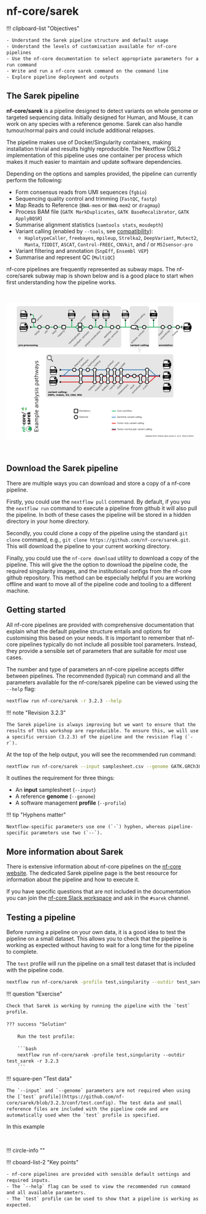 # nf-core/sarek

!!! clipboard-list "Objectives"

    - Understand the Sarek pipeline structure and default usage
    - Understand the levels of customisation available for nf-core pipelines
    - Use the nf-core documentation to select appropriate parameters for a run command 
    - Write and run a nf-core sarek command on the command line 
    - Explore pipeline deployment and outputs 

## The Sarek pipeline

**nf-core/sarek** is a pipeline designed to detect variants on whole genome or targeted sequencing data. Initially designed for Human, and Mouse, it can work on any species with a reference genome. Sarek can also handle tumour/normal pairs and could include additional relapses.

The pipeline makes use of Docker/Singularity containers, making installation trivial and results highly reproducible. The Nextflow DSL2 implementation of this pipeline uses one container per process which makes it much easier to maintain and update software dependencies. 

Depending on the options and samples provided, the pipeline can currently perform the following:

- Form consensus reads from UMI sequences (`fgbio`)
- Sequencing quality control and trimming (`FastQC`, `fastp`)
- Map Reads to Reference (`BWA-mem` or `BWA-mem2` or `dragmap`)
- Process BAM file (`GATK MarkDuplicates`, `GATK BaseRecalibrator`, `GATK ApplyBQSR`)
- Summarise alignment statistics (`samtools stats`, `mosdepth`)
- Variant calling (enabled by `--tools`, see [compatibility](https://github.com/nf-core/sarek/blob/master/docs/usage.md#which-variant-calling-tool-is-implemented-for-which-data-type)):
    - `HaplotypeCaller`, `freebayes`, `mpileup`, `Strelka2`, `DeepVariant`, `Mutect2`, `Manta`, `TIDDIT`, `ASCAT`, `Control-FREEC`, `CNVkit`, and / or `MSIsensor-pro`
- Variant filtering and annotation (`SnpEff`, `Ensembl VEP`)
- Summarise and represent QC (`MultiQC`)

nf-core pipelines are frequently represented as subway maps. The nf-core/sarek subway map is shown below and is a good place to start when first understanding how the pipeline works.

<br>
<p align="center"><img src="../../images/2_1_sarek_subway.png" alt="drawing" width="900"/></p> 
<br>

## Download the Sarek pipeline

There are multiple ways you can download and store a copy of a nf-core pipeline.

Firstly, you could use the `nextflow pull` command. By default, if you you the `nextflow run` command to execute a pipeline from github it will also pull the pipeline. In both of these cases the pipeline will be stored in a hidden directory in your home directory.

Secondly, you could clone a copy of the pipeline using the standard `git clone` command, e.g., `git clone https://github.com/nf-core/sarek.git`. This will download the pipeline to your current working directory.

Finally, you could use the `nf-core download` utility to download a copy of the pipeline. This will give the the option to download the pipeline code, the required singularity images, and the institutional configs from the nf-core github repository. This method can be especially helpful if you are working offline and want to move all of the pipeline code and tooling to a different machine.

## Getting started

All nf-core pipelines are provided with comprehensive documentation that explain what the default pipeline structure entails and options for customising this based on your needs. It is important to remember that nf-core pipelines typically do not include all possible tool parameters. Instead, they provide a sensible set of parameters that are suitable for _most_ use cases.

The number and type of parameters an nf-core pipeline accepts differ between pipelines. The recommended (typical) run command and all the parameters available for the nf-core/sarek pipeline can be viewed using the `--help` flag:

```bash
nextflow run nf-core/sarek -r 3.2.3 --help 
```

!!! note "Revision 3.2.3"

    The Sarek pipeline is always improving but we want to ensure that the results of this workshop are reproducible. To ensure this, we will use a specific version (3.2.3) of the pipeline and the revision flag (`-r`).

At the top of the help output, you will see the recommended run command:

```bash
nextflow run nf-core/sarek --input samplesheet.csv --genome GATK.GRCh38 -profile docker
```

It outlines the requirement for three things: 

* An **input** samplesheet (`--input`)
* A reference **genome** (`--genome`) 
* A software management **profile** (`--profile`)

!!! tip "Hyphens matter"
    
    Nextflow-specific parameters use one (`-`) hyphen, whereas pipeline-specific parameters use two (`--`).

## More information about Sarek

There is extensive information about nf-core pipelines on the [nf-core website](https://nf-co.re/). The dedicated Sarek pipeline page is the best resource for information about the pipeline and how to execute it.

If you have specific questions that are not included in the documentation you can join the [nf-core Slack workspace](https://nfcore.slack.com/) and ask in the `#sarek` channel.

## Testing a pipeline

Before running a pipeline on your own data, it is a good idea to test the pipeline on a small dataset. This allows you to check that the pipeline is working as expected without having to wait for a long time for the pipeline to complete.

The `test` profile will run the pipeline on a small test dataset that is included with the pipeline code. 

```bash
nextflow run nf-core/sarek -profile test,singularity --outdir test_sarek -r 3.2.3
```

!!! question "Exercise"

    Check that Sarek is working by running the pipeline with the `test` profile. 
    
    ??? success "Solution"

        Run the test profile:

        ```bash
        nextflow run nf-core/sarek -profile test,singularity --outdir test_sarek -r 3.2.3
        ```
!!! square-pen "Test data"

    The `--input` and `--genome` parameters are not required when using the [`test` profile](https://github.com/nf-core/sarek/blob/3.2.3/conf/test.config). The test data and small reference files are included with the pipeline code and are automatically used when the `test` profile is specified. 

In this example

<br>

!!! circle-info ""

!!! cboard-list-2 "Key points"

    - nf-core pipelines are provided with sensible default settings and required inputs.
    - The `--help` flag can be used to view the recommended run command and all available parameters.
    - The `test` profile can be used to show that a pipeline is working as expected.
